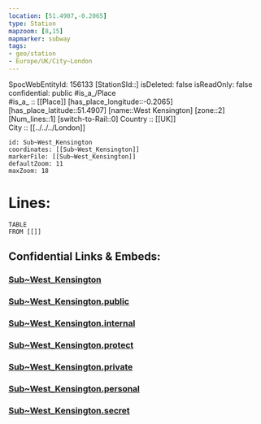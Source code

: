 ```yaml
---
location: [51.4907,-0.2065] 
type: Station 
mapzoom: [8,15] 
mapmarker: subway 
tags:
- geo/station
- Europe/UK/City~London
---
```

SpocWebEntityId: 156133
[StationSId::] 
isDeleted: false
isReadOnly: false
confidential: public
#is_a_/Place  
#is_a_ :: [[Place]] 
[has_place_longitude::-0.2065] 
[has_place_latitude::51.4907] 
[name::West Kensington] 
[zone::2] 
[Num_lines::1] 
[switch-to-Rail::0] 
Country :: [[UK]]  
City :: [[../../../London]]  


```leaflet
id: Sub~West_Kensington
coordinates: [[Sub~West_Kensington]] 
markerFile: [[Sub~West_Kensington]] 
defaultZoom: 11 
maxZoom: 18
```


# Lines: 
```dataview
TABLE 
FROM [[]] 
```


## Confidential Links & Embeds: 

### [Sub~West_Kensington](/_Standards/Earth/Continent/Europe/Europe~North/UK/England/Regions~England/London,Greater/cities~GreaterLondon/Underground/Station/Sub~West_Kensington.md) 

### [Sub~West_Kensington.public](/_public/Earth/Continent/Europe/Europe~North/UK/England/Regions~England/London,Greater/cities~GreaterLondon/Underground/Station/Sub~West_Kensington.public.md) 

### [Sub~West_Kensington.internal](/_internal/Earth/Continent/Europe/Europe~North/UK/England/Regions~England/London,Greater/cities~GreaterLondon/Underground/Station/Sub~West_Kensington.internal.md) 

### [Sub~West_Kensington.protect](/_protect/Earth/Continent/Europe/Europe~North/UK/England/Regions~England/London,Greater/cities~GreaterLondon/Underground/Station/Sub~West_Kensington.protect.md) 

### [Sub~West_Kensington.private](/_private/Earth/Continent/Europe/Europe~North/UK/England/Regions~England/London,Greater/cities~GreaterLondon/Underground/Station/Sub~West_Kensington.private.md) 

### [Sub~West_Kensington.personal](/_personal/Earth/Continent/Europe/Europe~North/UK/England/Regions~England/London,Greater/cities~GreaterLondon/Underground/Station/Sub~West_Kensington.personal.md) 

### [Sub~West_Kensington.secret](/_secret/Earth/Continent/Europe/Europe~North/UK/England/Regions~England/London,Greater/cities~GreaterLondon/Underground/Station/Sub~West_Kensington.secret.md)

